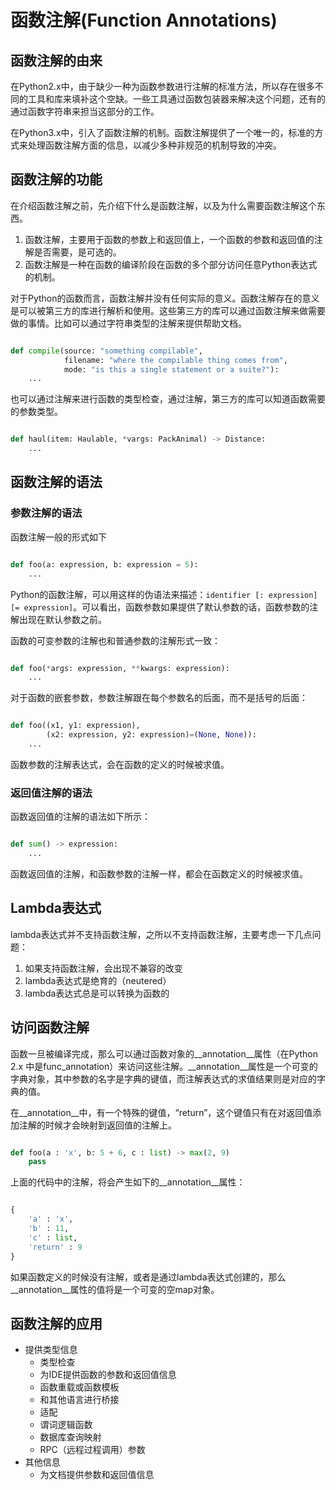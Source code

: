 # 函数注解(Function Annotations)

## 函数注解的由来

在Python2.x中，由于缺少一种为函数参数进行注解的标准方法，所以存在很多不同的工具和库来填补这个空缺。一些工具通过函数包装器来解决这个问题，还有的通过函数字符串来担当这部分的工作。

在Python3.x中，引入了函数注解的机制。函数注解提供了一个唯一的，标准的方式来处理函数注解方面的信息，以减少多种非规范的机制导致的冲突。

## 函数注解的功能

在介绍函数注解之前，先介绍下什么是函数注解，以及为什么需要函数注解这个东西。

1. 函数注解，主要用于函数的参数上和返回值上，一个函数的参数和返回值的注解是否需要，是可选的。
2. 函数注解是一种在函数的编译阶段在函数的多个部分访问任意Python表达式的机制。

对于Python的函数而言，函数注解并没有任何实际的意义。函数注解存在的意义是可以被第三方的库进行解析和使用。这些第三方的库可以通过函数注解来做需要做的事情。比如可以通过字符串类型的注解来提供帮助文档。

```python

def compile(source: "something compilable",
            filename: "where the compilable thing comes from",
            mode: "is this a single statement or a suite?"):
    ...

```

也可以通过注解来进行函数的类型检查，通过注解，第三方的库可以知道函数需要的参数类型。

```python

def haul(item: Haulable, *vargs: PackAnimal) -> Distance:
    ...

```

## 函数注解的语法

### 参数注解的语法

函数注解一般的形式如下

```python

def foo(a: expression, b: expression = 5):
    ...

```

Python的函数注解，可以用这样的伪语法来描述：`identifier [: expression][= expression]`。可以看出，函数参数如果提供了默认参数的话，函数参数的注解出现在默认参数之前。

函数的可变参数的注解也和普通参数的注解形式一致：

```python

def foo(*args: expression, **kwargs: expression):
    ...

```

对于函数的嵌套参数，参数注解跟在每个参数名的后面，而不是括号的后面：

```python

def foo((x1, y1: expression),
        (x2: expression, y2: expression)=(None, None)):
    ...

```

函数参数的注解表达式，会在函数的定义的时候被求值。

### 返回值注解的语法

函数返回值的注解的语法如下所示：

```python

def sum() -> expression:
    ...

```

函数返回值的注解，和函数参数的注解一样，都会在函数定义的时候被求值。

## Lambda表达式

lambda表达式并不支持函数注解，之所以不支持函数注解，主要考虑一下几点问题：

1. 如果支持函数注解，会出现不兼容的改变
2. lambda表达式是绝育的（neutered）
3. lambda表达式总是可以转换为函数的

## 访问函数注解

函数一旦被编译完成，那么可以通过函数对象的\_\_annotation\_\_属性（在Python 2.x 中是func_annotation）来访问这些注解。\_\_annotation\_\_属性是一个可变的字典对象，其中参数的名字是字典的键值，而注解表达式的求值结果则是对应的字典的值。

在\_\_annotation\_\_中，有一个特殊的键值，“return”，这个键值只有在对返回值添加注解的时候才会映射到返回值的注解上。

```python

def foo(a : 'x', b: 5 + 6, c : list) -> max(2, 9)
	pass

```
上面的代码中的注解，将会产生如下的\_\_annotation\_\_属性：

```python

{
	'a' : 'x',
	'b' : 11,
	'c' : list,
	'return' : 9
}

```

如果函数定义的时候没有注解，或者是通过lambda表达式创建的，那么\_\_annotation\_\_属性的值将是一个可变的空map对象。

## 函数注解的应用

* 提供类型信息
	* 类型检查
	* 为IDE提供函数的参数和返回值信息
	* 函数重载或函数模板
	* 和其他语言进行桥接
	* 适配
	* 谓词逻辑函数
	* 数据库查询映射
	* RPC（远程过程调用）参数
* 其他信息
	* 为文档提供参数和返回值信息